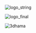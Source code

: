 ![logo_string](https://user-images.githubusercontent.com/95837382/161723257-86dea2f6-4238-4860-a0fb-aa8d2ac13ce1.png)

![logo_final](https://user-images.githubusercontent.com/95837382/161723792-3dca8d29-1202-4cd8-b320-2f9c682233f4.svg)

![3dhama](https://user-images.githubusercontent.com/95837382/161722926-58161573-7ecd-4aa2-9937-de5dba7e3ac5.png)